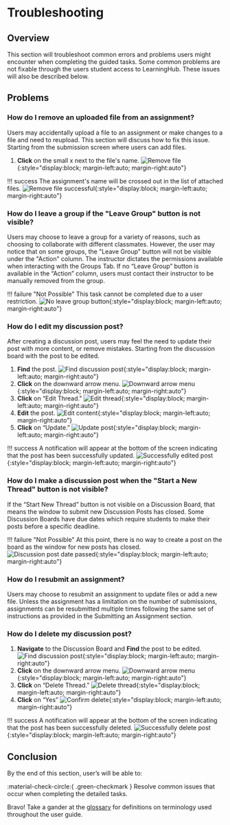 # Troubleshooting

## Overview

This section will troubleshoot common errors and problems users might encounter when completing the guided tasks. Some common problems are not fixable through the users student access to LearningHub. These issues will also be described below.

## Problems

### How do I remove an uploaded file from an assignment?

Users may accidentally upload a file to an assignment or make changes to a file and need to reupload. This section will discuss how to fix this issue. Starting from the submission screen where users can add files.  

1. **Click** on the small x next to the file's name.
    ![Remove file](./images/remove_file.png){:style="display:block; margin-left:auto; margin-right:auto"}

!!! success
    The assignment's name will be crossed out in the list of attached files.
    ![Remove file successful](./images/remove_file_success.png){:style="display:block; margin-left:auto; margin-right:auto"}

### How do I leave a group if the "Leave Group" button is not visible?

Users may choose to leave a group for a variety of reasons, such as choosing to collaborate with different classmates. However, the user may notice that on some groups, the "Leave Group" button will not be visible under the "Action" column. The instructor dictates the permissions available when interacting with the Groups Tab. If no “Leave Group” button is available in the “Action” column, users must contact their instructor to be manually removed from the group.  

!!! failure "Not Possible"
    This task cannot be completed due to a user restriction.
    ![No leave group button](./images/no_leave_group.png){:style="display:block; margin-left:auto; margin-right:auto"}

### How do I edit my discussion post?

After creating a discussion post, users may feel the need to update their post with more content, or remove mistakes. Starting from the discussion board with the post to be edited.

1. **Find** the post.
    ![Find discussion post](./images/find_discussion_post.png){:style="display:block; margin-left:auto; margin-right:auto"}
2. **Click** on the downward arrow menu.
    ![Downward arrow menu](./images/downward_arrow.png){:style="display:block; margin-left:auto; margin-right:auto"}
3. **Click** on “Edit Thread."
    ![Edit thread](./images/edit_thread.png){:style="display:block; margin-left:auto; margin-right:auto"}
4. **Edit** the post.
    ![Edit content](./images/edit_content.png){:style="display:block; margin-left:auto; margin-right:auto"}
5. **Click** on “Update.”
    ![Update post](./images/update_post_button.png){:style="display:block; margin-left:auto; margin-right:auto"}

!!! success
    A notification will appear at the bottom of the screen indicating that the post has been successfully updated.
    ![Successfully edited post](./images/update_post_success.png){:style="display:block; margin-left:auto; margin-right:auto"}

### How do I make a discussion post when the "Start a New Thread" button is not visible?

If the “Start New Thread” button is not visible on a Discussion Board, that means the window to submit new Discussion Posts has closed. Some Discussion Boards have due dates which require students to make their posts before a specific deadline.

!!! failure "Not Possible"
    At this point, there is no way to create a post on the board as the window for new posts has closed.
    ![Discussion post date passed](./images/discussion_post_date_passed.png){:style="display:block; margin-left:auto; margin-right:auto"}

### How do I resubmit an assignment?

Users may choose to resubmit an assignment to update files or add a new file. Unless the assignment has a limitation on the number of submissions, assignments can be resubmitted multiple times following the same set of instructions as provided in the Submitting an Assignment section.  

### How do I delete my discussion post?

1. **Navigate** to the Discussion Board and **Find** the post to be edited.
    ![Find discussion post](./images/find_discussion_post.png){:style="display:block; margin-left:auto; margin-right:auto"}
2. **Click** on the downward arrow menu.
    ![Downward arrow menu](./images/downward_arrow.png){:style="display:block; margin-left:auto; margin-right:auto"}
3. **Click** on “Delete Thread.”
    ![Delete thread](./images/delete_thread.png){:style="display:block; margin-left:auto; margin-right:auto"}
4. **Click** on “Yes”
    ![Confirm delete](./images/confirm_delete.png){:style="display:block; margin-left:auto; margin-right:auto"}

!!! success
    A notification will appear at the bottom of the screen indicating that the post has been successfully deleted.
    ![Successfully delete post](./images/delete_post_success.png){:style="display:block; margin-left:auto; margin-right:auto"}

## Conclusion

By the end of this section, user’s will be able to:  

:material-check-circle:{ .green-checkmark }   Resolve common issues that occur when completing the detailed tasks.

Bravo! Take a gander at the [glossary](../glossary) for definitions on terminology used throughout the user guide.
